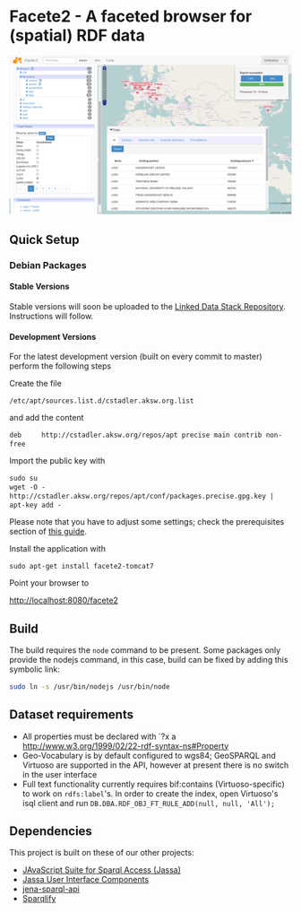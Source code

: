 # Facete2 - A faceted browser for (spatial) RDF data

![Screenshot](facete2-dissemination/images/screenshots/2014-09-24-facete2.png)



## Quick Setup

### Debian Packages

#### Stable Versions
Stable versions will soon be uploaded to the  [Linked Data Stack Repository](http://stack.linkeddata.org/). Instructions will follow.

#### Development Versions
For the latest development version (built on every commit to master) perform the following steps

Create the file

    /etc/apt/sources.list.d/cstadler.aksw.org.list

and add the content

    deb     http://cstadler.aksw.org/repos/apt precise main contrib non-free

Import the public key with

    sudo su
    wget -O - http://cstadler.aksw.org/repos/apt/conf/packages.precise.gpg.key | apt-key add -

Please note that you have to adjust some settings; check the prerequisites section of [this guide](https://github.com/AKSW/Sparqlify/tree/master/sparqlify-debian-tomcat7).

Install the application with

    sudo apt-get install facete2-tomcat7

Point your browser to

[http://localhost:8080/facete2](http://localhost:8080/facete2)


## Build
The build requires the `node` command to be present. Some packages only provide the nodejs command, in this case, build can be fixed by adding this symbolic link:

```sh
sudo ln -s /usr/bin/nodejs /usr/bin/node
```

## Dataset requirements

* All properties must be declared with `?x a <http://www.w3.org/1999/02/22-rdf-syntax-ns#Property>
* Geo-Vocabulary is by default configured to wgs84; GeoSPARQL and Virtuoso are supported in the API, however at present there is no switch in the user interface
* Full text functionality currently requires bif:contains (Virtuoso-specific) to work on `rdfs:label`'s. In order to create the index, open Virtuoso's isql client and run `DB.DBA.RDF_OBJ_FT_RULE_ADD(null, null, 'All');`


## Dependencies

This project is built on these of our other projects:

* [JAvaScript Suite for Sparql Access (Jassa)](https://github.com/GeoKnow/Jassa)
* [Jassa User Interface Components](https://github.com/GeoKnow/Jassa-UI-Angular)
* [jena-sparql-api](https://github.com/AKSW/jena-sparql-api)
* [Sparqlify](https://github.com/AKSW/Sparqlify)

